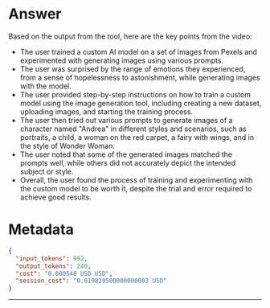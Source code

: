 # Answer

Based on the output from the tool, here are the key points from the video:

- The user trained a custom AI model on a set of images from Pexels and experimented with generating images using various prompts.
- The user was surprised by the range of emotions they experienced, from a sense of hopelessness to astonishment, while generating images with the model.
- The user provided step-by-step instructions on how to train a custom model using the image generation tool, including creating a new dataset, uploading images, and starting the training process.
- The user then tried out various prompts to generate images of a character named "Andrea" in different styles and scenarios, such as portraits, a child, a woman on the red carpet, a fairy with wings, and in the style of Wonder Woman.
- The user noted that some of the generated images matched the prompts well, while others did not accurately depict the intended subject or style.
- Overall, the user found the process of training and experimenting with the custom model to be worth it, despite the trial and error required to achieve good results.

# Metadata

```json
{
  "input_tokens": 992,
  "output_tokens": 240,
  "cost": "0.000548 USD USD",
  "session_cost": "0.019829500000000003 USD"
}
```

-----
